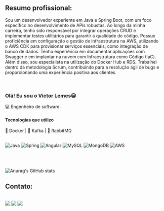 
## Resumo profissional:
  Sou um desenvolvedor experiente em Java e Spring Boot, com um foco específico no desenvolvimento de APIs robustas. Ao longo da minha carreira, tenho sido responsável por integrar operações CRUD e implementar testes utilitários para garantir a qualidade do código. Possuo proficiência em configuração e gestão de infraestrutura na AWS, utilizando o AWS CDK para provisionar serviços essenciais, como integração de banco de dados. Tenho experiência em documentar aplicações com Swagger e em implantar na nuvem com Infraestrutura como Código (IaC). Além disso, sou especialista na utilização do Docker Hub e RDS. Trabalhei dentro da metodologia Scrum, contribuindo para a resolução ágil de bugs e proporcionando uma experiência positiva aos clientes.<br><br><br>
  ### Olá! Eu sou o Victor Lemes😀
  💻 Engenheiro de software.
  #### Tecnologias que utilizo

  🐳 Docker     |
  🐘 Kafka      | 🐰 RabbitMQ    

<div style= "displau: inline_block"><br/>
  <img align: "center" alt="Java" src="https://img.shields.io/badge/Java-ED8B00?style=for-the-badge&logo=openjdk&logoColor=white"> 
  <img align: "center" alt="Spring" src="https://img.shields.io/badge/Spring-6DB33F?style=for-the-badge&logo=spring&logoColor=white">
  <img aling: "center" alt= "Angular" src="https://img.shields.io/badge/Angular-DD0031?style=for-the-badge&logo=angular&logoColor=white">
  <img aling: "center" alt="MySQL" src="https://img.shields.io/badge/MySQL-00000F?style=for-the-badge&logo=mysql&logoColor=white">
  <img aling: "center" alt="MongoDB" src="https://img.shields.io/badge/MongoDB-4EA94B?style=for-the-badge&logo=mongodb&logoColor=white">
  <img aling: "center" alt ="AWS" src="https://img.shields.io/badge/Amazon_AWS-232F3E?style=for-the-badge&logo=amazon-aws&logoColor=white">
</div>

 <br><br><br>
![Anurag's GitHub stats](https://github-readme-stats.vercel.app/api?username=gemeoslemes&show_icons=true&theme=radical)


 
  ## Contato:
 
<div>
<br>
  <a href="https://www.linkedin.com/in/victor-lemes-6a064a23a/" target="_blank"><img src="https://img.shields.io/badge/-LinkedIn-%230077B5?style=for-the-badge&logo=linkedin&logoColor=white" target="_blank"></a>
  <a href="https://gemeoslemes.github.io/Meu-Portf-lio/" target="_blank"><img src="https://img.shields.io/badge/GitHub-100000?style=for-the-badge&logo=github&logoColor=white"></a>
  <a href = "mailto:victorlemes0776@gmail.com" target="_blank"><img src="https://img.shields.io/badge/-Gmail-%23333?style=for-the-badge&logo=gmail&logoColor=white"></a>
</div>
